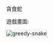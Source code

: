 
貪食蛇

遊戲畫面:

![greedy-snake](https://github.com/ChingShan1/greedy-snake/assets/34879924/225111d7-adf0-4c06-94de-b8604f164a66)


